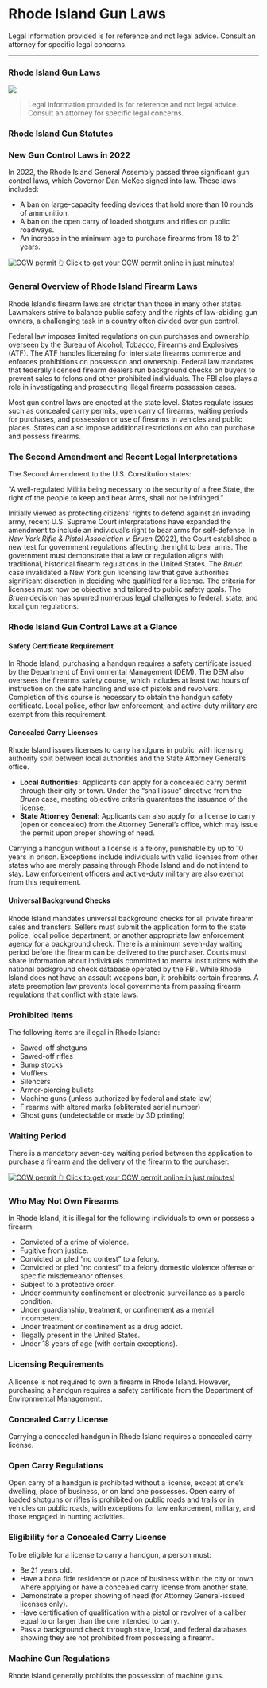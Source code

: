 # Rhode Island Gun Laws

Legal information provided is for reference and not legal advice. Consult an attorney for specific legal concerns. 

* * *

### Rhode Island Gun Laws

![](https://cdn-images-1.medium.com/max/800/1*I9sqmhL4gQB-EqUD2O4uVw.png)

> Legal information provided is for reference and not legal advice. Consult an attorney for specific legal concerns.

### Rhode Island Gun Statutes

### New Gun Control Laws in 2022

In 2022, the Rhode Island General Assembly passed three significant gun control laws, which Governor Dan McKee signed into law. These laws included:

  * A ban on large-capacity feeding devices that hold more than 10 rounds of ammunition.
  * A ban on the open carry of loaded shotguns and rifles on public roadways.
  * An increase in the minimum age to purchase firearms from 18 to 21 years.


<a href="https://serp.ly/ccw">
<div>
    <img src="https://cdn-images-1.medium.com/max/1200/1*aCmvRhaa5Xjz4zDZxHzAjg.png" alt="CCW permit">
    👆 Click to get your CCW permit online in just minutes!
</div>
</a>

### General Overview of Rhode Island Firearm Laws

Rhode Island’s firearm laws are stricter than those in many other states. Lawmakers strive to balance public safety and the rights of law-abiding gun owners, a challenging task in a country often divided over gun control.

Federal law imposes limited regulations on gun purchases and ownership, overseen by the Bureau of Alcohol, Tobacco, Firearms and Explosives (ATF). The ATF handles licensing for interstate firearms commerce and enforces prohibitions on possession and ownership. Federal law mandates that federally licensed firearm dealers run background checks on buyers to prevent sales to felons and other prohibited individuals. The FBI also plays a role in investigating and prosecuting illegal firearm possession cases.

Most gun control laws are enacted at the state level. States regulate issues such as concealed carry permits, open carry of firearms, waiting periods for purchases, and possession or use of firearms in vehicles and public places. States can also impose additional restrictions on who can purchase and possess firearms.

### The Second Amendment and Recent Legal Interpretations

The Second Amendment to the U.S. Constitution states:

“A well-regulated Militia being necessary to the security of a free State, the right of the people to keep and bear Arms, shall not be infringed.”

Initially viewed as protecting citizens’ rights to defend against an invading army, recent U.S. Supreme Court interpretations have expanded the amendment to include an individual’s right to bear arms for self-defense. In _New York Rifle & Pistol Association v. Bruen_ (2022), the Court established a new test for government regulations affecting the right to bear arms. The government must demonstrate that a law or regulation aligns with traditional, historical firearm regulations in the United States. The _Bruen_ case invalidated a New York gun licensing law that gave authorities significant discretion in deciding who qualified for a license. The criteria for licenses must now be objective and tailored to public safety goals. The _Bruen_ decision has spurred numerous legal challenges to federal, state, and local gun regulations.

### Rhode Island Gun Control Laws at a Glance

#### Safety Certificate Requirement

In Rhode Island, purchasing a handgun requires a safety certificate issued by the Department of Environmental Management (DEM). The DEM also oversees the firearms safety course, which includes at least two hours of instruction on the safe handling and use of pistols and revolvers. Completion of this course is necessary to obtain the handgun safety certificate. Local police, other law enforcement, and active-duty military are exempt from this requirement.

#### Concealed Carry Licenses

Rhode Island issues licenses to carry handguns in public, with licensing authority split between local authorities and the State Attorney General’s office.

  * **Local Authorities:** Applicants can apply for a concealed carry permit through their city or town. Under the “shall issue” directive from the _Bruen_ case, meeting objective criteria guarantees the issuance of the license.
  * **State Attorney General:** Applicants can also apply for a license to carry (open or concealed) from the Attorney General’s office, which may issue the permit upon proper showing of need.



Carrying a handgun without a license is a felony, punishable by up to 10 years in prison. Exceptions include individuals with valid licenses from other states who are merely passing through Rhode Island and do not intend to stay. Law enforcement officers and active-duty military are also exempt from this requirement.

#### Universal Background Checks

Rhode Island mandates universal background checks for all private firearm sales and transfers. Sellers must submit the application form to the state police, local police department, or another appropriate law enforcement agency for a background check. There is a minimum seven-day waiting period before the firearm can be delivered to the purchaser. Courts must share information about individuals committed to mental institutions with the national background check database operated by the FBI. While Rhode Island does not have an assault weapons ban, it prohibits certain firearms. A state preemption law prevents local governments from passing firearm regulations that conflict with state laws.

### Prohibited Items

The following items are illegal in Rhode Island:

  * Sawed-off shotguns
  * Sawed-off rifles
  * Bump stocks
  * Mufflers
  * Silencers
  * Armor-piercing bullets
  * Machine guns (unless authorized by federal and state law)
  * Firearms with altered marks (obliterated serial number)
  * Ghost guns (undetectable or made by 3D printing)



### Waiting Period

There is a mandatory seven-day waiting period between the application to purchase a firearm and the delivery of the firearm to the purchaser.


<a href="https://serp.ly/ccw">
<div>
    <img src="https://cdn-images-1.medium.com/max/1200/1*TMCVgNoKp2NAtvLSAMkaJg.png" alt="CCW permit">
    👆 Click to get your CCW permit online in just minutes!
</div>
</a>


### Who May Not Own Firearms

In Rhode Island, it is illegal for the following individuals to own or possess a firearm:

  * Convicted of a crime of violence.
  * Fugitive from justice.
  * Convicted or pled “no contest” to a felony.
  * Convicted or pled “no contest” to a felony domestic violence offense or specific misdemeanor offenses.
  * Subject to a protective order.
  * Under community confinement or electronic surveillance as a parole condition.
  * Under guardianship, treatment, or confinement as a mental incompetent.
  * Under treatment or confinement as a drug addict.
  * Illegally present in the United States.
  * Under 18 years of age (with certain exceptions).



### Licensing Requirements

A license is not required to own a firearm in Rhode Island. However, purchasing a handgun requires a safety certificate from the Department of Environmental Management.

### Concealed Carry License

Carrying a concealed handgun in Rhode Island requires a concealed carry license.

### Open Carry Regulations

Open carry of a handgun is prohibited without a license, except at one’s dwelling, place of business, or on land one possesses. Open carry of loaded shotguns or rifles is prohibited on public roads and trails or in vehicles on public roads, with exceptions for law enforcement, military, and those engaged in hunting activities.

### Eligibility for a Concealed Carry License

To be eligible for a license to carry a handgun, a person must:

  * Be 21 years old.
  * Have a bona fide residence or place of business within the city or town where applying or have a concealed carry license from another state.
  * Demonstrate a proper showing of need (for Attorney General-issued licenses only).
  * Have certification of qualification with a pistol or revolver of a caliber equal to or larger than the one intended to carry.
  * Pass a background check through state, local, and federal databases showing they are not prohibited from possessing a firearm.



### Machine Gun Regulations

Rhode Island generally prohibits the possession of machine guns.

